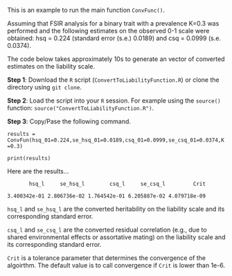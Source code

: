 This is an example to run the main function `ConvFunc()`.


Assuming that FSIR analysis for a binary trait with a prevalence K=0.3 was performed and the following estimates on the observed 0-1 scale were obtained: hsq = 0.224 (standard error (s.e.) 0.0189) and csq = 0.0999 (s.e. 0.0374).

The code below takes approximately 10s to generate an vector of converted estimates on the liability scale.


**Step 1**: Download the `R` script (`ConvertToLiabilityFunction.R`) or clone the directory using `git clone`.

**Step 2**: Load the script into your `R` session. For example using the `source()` function: `source("ConvertToLiabilityFunction.R")`.

**Step 3**: Copy/Pase the following command.

`results = ConvFun(hsq_01=0.224,se_hsq_01=0.0189,csq_01=0.0999,se_csq_01=0.0374,K=0.3)`

`print(results)`

Here are the results...

`       hsq_l     se_hsq_l        csq_l     se_csq_l         Crit` 

`3.400342e-01 2.806736e-02 1.764542e-01 6.205887e-02 4.079718e-09 `

`hsq_l` and `se_hsq_l` are the converted heritability on the liability scale and its corresponding standard error. 

`csq_l` and `se_csq_l` are the converted residual correlation (e.g., due to shared environmental effects or assortative mating) on the liability scale and its corresponding standard error. 

`Crit` is a tolerance parameter that determines the convergence of the algoirthm. The default value is to call convergence if `Crit` is lower than 1e-6.
